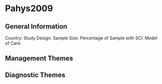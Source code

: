 # Pahys2009

## General Information
Country: 
Study Design: 
Sample Size: 
Percentage of Sample with SCI:
Model of Care: 

## Management Themes


## Diagnostic Themes
